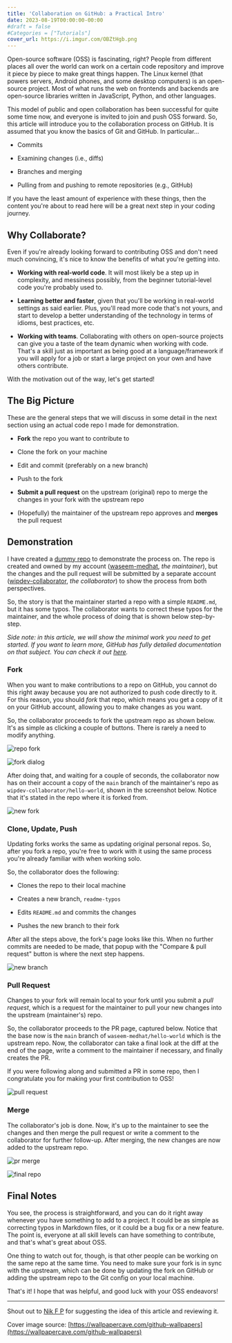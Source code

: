 ```yaml
---
title: 'Collaboration on GitHub: a Practical Intro'
date: 2023-08-19T00:00:00-00:00
#draft = false
#Categories = ["Tutorials"]
cover_url: https://i.imgur.com/OBZtHgb.png
---
```


Open-source software (OSS) is fascinating, right? People from different places all over the world can work on a certain code repository and improve it piece by piece to make great things happen. The Linux kernel (that powers servers, Android phones, and some desktop computers) is an open-source project. Most of what runs the web on frontends and backends are open-source libraries written in JavaScript, Python, and other languages.

This model of public and open collaboration has been successful for quite some time now, and everyone is invited to join and push OSS forward. So, this article will introduce you to the collaboration process on GitHub. It is assumed that you know the basics of Git and GitHub. In particular...

* Commits
    
* Examining changes (i.e., diffs)
    
* Branches and merging
    
* Pulling from and pushing to remote repositories (e.g., GitHub)
    

If you have the least amount of experience with these things, then the content you're about to read here will be a great next step in your coding journey.

## Why Collaborate?

Even if you're already looking forward to contributing OSS and don't need much convincing, it's nice to know the benefits of what you're getting into.

* **Working with real-world code**. It will most likely be a step up in complexity, and messiness possibly, from the beginner tutorial-level code you're probably used to.
    
* **Learning better and faster**, given that you'll be working in real-world settings as said earlier. Plus, you'll read more code that's not yours, and start to develop a better understanding of the technology in terms of idioms, best practices, etc.
    
* **Working with teams**. Collaborating with others on open-source projects can give you a taste of the team dynamic when working with code. That's a skill just as important as being good at a language/framework if you will apply for a job or start a large project on your own and have others contribute.
    

With the motivation out of the way, let's get started!

## The Big Picture

These are the general steps that we will discuss in some detail in the next section using an actual code repo I made for demonstration.

* **Fork** the repo you want to contribute to
    
* Clone the fork on your machine
    
* Edit and commit (preferably on a new branch)
    
* Push to the fork
    
* **Submit a pull request** on the upstream (original) repo to merge the changes in your fork with the upstream repo
    
* (Hopefully) the maintainer of the upstream repo approves and **merges** the pull request
    

## Demonstration

I have created a [dummy repo](https://github.com/waseem-medhat/hello-world) to demonstrate the process on. The repo is created and owned by my account ([waseem-medhat](https://github.com/waseem-medhat), *the maintainer*), but the changes and the pull request will be submitted by a separate account ([wipdev-collaborator](https://github.com/wipdev-collaborator), *the collaborator*) to show the process from both perspectives.

So, the story is that the maintainer started a repo with a simple `README.md`, but it has some typos. The collaborator wants to correct these typos for the maintainer, and the whole process of doing that is shown below step-by-step.

*Side note: in this article, we will show the minimal work you need to get started. If you want to learn more, GitHub has fully detailed documentation on that subject. You can check it out* [*here*](https://docs.github.com/en/pull-requests/collaborating-with-pull-requests/getting-started/about-collaborative-development-models)*.*

### Fork

When you want to make contributions to a repo on GitHub, you cannot do this right away because you are not authorized to push code directly to it. For this reason, you should *fork* that repo, which means you get a copy of it on your GitHub account, allowing you to make changes as you want.

So, the collaborator proceeds to fork the upstream repo as shown below. It's as simple as clicking a couple of buttons. There is rarely a need to modify anything.

![repo fork](https://i.imgur.com/JEJBZgq.png)

![fork dialog](https://i.imgur.com/dfTEzST.png)

After doing that, and waiting for a couple of seconds, the collaborator now has on their account a copy of the `main` branch of the maintainer's repo as `wipdev-collaborator/hello-world`, shown in the screenshot below. Notice that it's stated in the repo where it is forked from.

![new fork](https://i.imgur.com/eGkWLF8.png)

### Clone, Update, Push

Updating forks works the same as updating original personal repos. So, after you fork a repo, you're free to work with it using the same process you're already familiar with when working solo.

So, the collaborator does the following:

* Clones the repo to their local machine
    
* Creates a new branch, `readme-typos`
    
* Edits `README.md` and commits the changes
    
* Pushes the new branch to their fork
    

After all the steps above, the fork's page looks like this. When no further commits are needed to be made, that popup with the "Compare & pull request" button is where the next step happens.

![new branch](https://i.imgur.com/5g8GUp1.png)

### Pull Request

Changes to your fork will remain local to your fork until you submit a *pull request*, which is a request for the maintainer to pull your new changes into the upstream (maintainer's) repo.

So, the collaborator proceeds to the PR page, captured below. Notice that the base now is the `main` branch of `waseem-medhat/hello-world` which is the upstream repo. Now, the collaborator can take a final look at the diff at the end of the page, write a comment to the maintainer if necessary, and finally creates the PR.

If you were following along and submitted a PR in some repo, then I congratulate you for making your first contribution to OSS!

![pull request](https://i.imgur.com/Z5PT7NH.png)

### Merge

The collaborator's job is done. Now, it's up to the maintainer to see the changes and then merge the pull request or write a comment to the collaborator for further follow-up. After merging, the new changes are now added to the upstream repo.

![pr merge](https://i.imgur.com/s7kWl3P.png)

![final repo](https://i.imgur.com/ZZHnsYj.png)

## Final Notes

You see, the process is straightforward, and you can do it right away whenever you have something to add to a project. It could be as simple as correcting typos in Markdown files, or it could be a bug fix or a new feature. The point is, everyone at all skill levels can have something to contribute, and that's what's great about OSS.

One thing to watch out for, though, is that other people can be working on the same repo at the same time. You need to make sure your fork is in sync with the upstream, which can be done by updating the fork on GitHub or adding the upstream repo to the Git config on your local machine.

That's it! I hope that was helpful, and good luck with your OSS endeavors!

* * *

Shout out to [Nik F P](https://hashnode.com/@nikfp) for suggesting the idea of this article and reviewing it.

Cover image source: [https://wallpapercave.com/github-wallpapers](https://wallpapercave.com/github-wallpapers)
